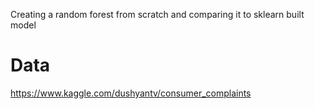Creating a random forest from scratch and comparing it to sklearn built model

# Data

https://www.kaggle.com/dushyantv/consumer_complaints
